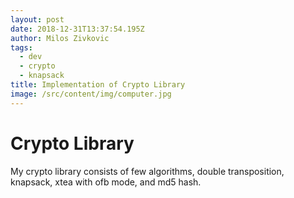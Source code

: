 ```yaml
---
layout: post
date: 2018-12-31T13:37:54.195Z
author: Milos Zivkovic
tags:
  - dev
  - crypto
  - knapsack
title: Implementation of Crypto Library
image: /src/content/img/computer.jpg
---
```

# Crypto Library

My crypto library consists of few algorithms, double transposition, knapsack, xtea with ofb mode, and md5 hash.
